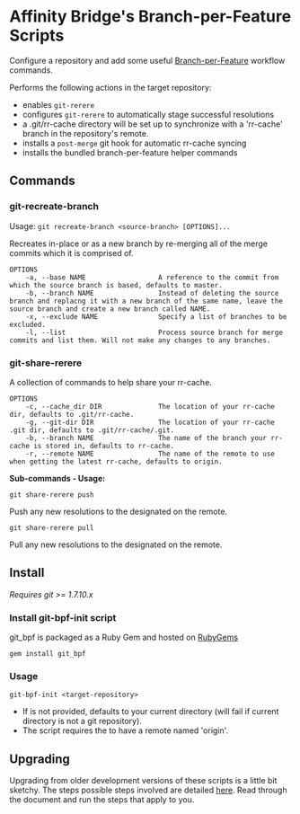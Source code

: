 Affinity Bridge's Branch-per-Feature Scripts
============================================

Configure a repository and add some useful [Branch-per-Feature] workflow commands.

Performs the following actions in the target repository:

 - enables ```git-rerere```
 - configures ```git-rerere``` to automatically stage successful resolutions
 - a .git/rr-cache directory will be set up to synchronize with a 'rr-cache' branch in the repository's remote.
 - installs a ```post-merge``` git hook for automatic rr-cache syncing
 - installs the bundled branch-per-feature helper commands

## Commands

### git-recreate-branch

Usage: ```git recreate-branch <source-branch> [OPTIONS]...```

Recreates <source-branch> in-place or as a new branch by re-merging all of the merge commits which it is comprised of.

    OPTIONS
        -a, --base NAME                  A reference to the commit from which the source branch is based, defaults to master.
        -b, --branch NAME                Instead of deleting the source branch and replacng it with a new branch of the same name, leave the source branch and create a new branch called NAME.
        -x, --exclude NAME               Specify a list of branches to be excluded.
        -l, --list                       Process source branch for merge commits and list them. Will not make any changes to any branches.


### git-share-rerere

A collection of commands to help share your rr-cache.

    OPTIONS
        -c, --cache_dir DIR              The location of your rr-cache dir, defaults to .git/rr-cache.
        -g, --git-dir DIR                The location of your rr-cache .git dir, defaults to .git/rr-cache/.git.
        -b, --branch NAME                The name of the branch your rr-cache is stored in, defaults to rr-cache.
        -r, --remote NAME                The name of the remote to use when getting the latest rr-cache, defaults to origin.

**Sub-commands - Usage:**

```git share-rerere push```

Push any new resolutions to the designated <branch> on the remote.

```git share-rerere pull```

Pull any new resolutions to the designated <branch> on the remote.

## Install

_Requires git >= 1.7.10.x_

### Install git-bpf-init script

git_bpf is packaged as a Ruby Gem and hosted on [RubyGems]
    
    gem install git_bpf

### Usage

    git-bpf-init <target-repository>

 - If <target-repository> is not provided, <target-repository> defaults to your current directory (will fail if current directory is not a git repository).
 - The script requires the <target-repository> to have a remote named 'origin'.

## Upgrading

Upgrading from older development versions of these scripts is a little bit sketchy. The steps possible steps involved are detailed [here](https://gist.github.com/tnightingale/59f44847526e1cc20bf7). Read through the document and run the steps that apply to you.

[Branch-per-Feature]: https://github.com/affinitybridge/git-bpf/wiki/Branch-per-feature-process
[RubyGems]: http://rubygems.org/
